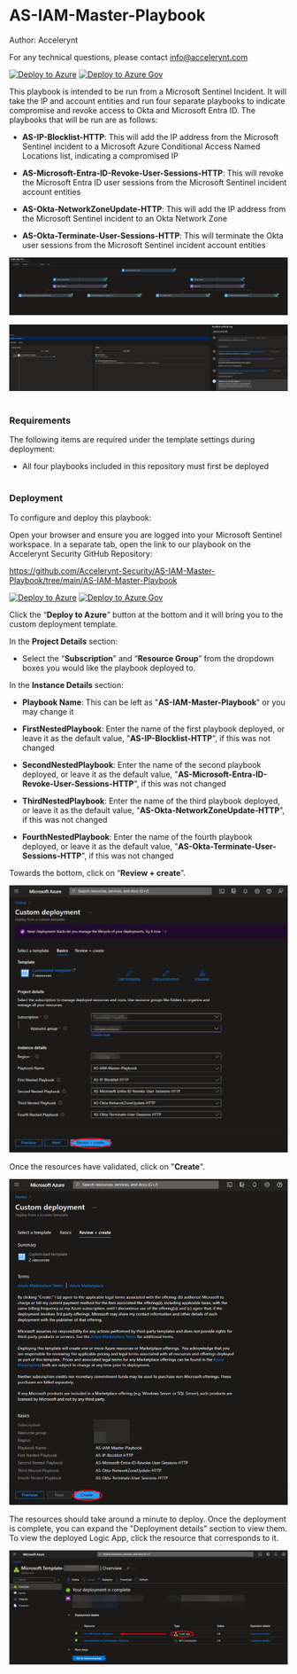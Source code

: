 # AS-IAM-Master-Playbook

Author: Accelerynt

For any technical questions, please contact info@accelerynt.com  

[![Deploy to Azure](https://aka.ms/deploytoazurebutton)](https://portal.azure.com/#create/Microsoft.Template/uri/https%3A%2F%2Fraw.githubusercontent.com%2FAccelerynt-Security%2FAS-IAM-Master-Playbook%2Fmain%2Fazuredeploy.json)
[![Deploy to Azure Gov](https://aka.ms/deploytoazuregovbutton)](https://portal.azure.us/#create/Microsoft.Template/uri/https%3A%2F%2Fraw.githubusercontent.com%2FAccelerynt-Security%2FAS-IAM-Master-Playbook%2Fmain%2Fazuredeploy.json)       

This playbook is intended to be run from a Microsoft Sentinel Incident. It will take the IP and account entities and run four separate playbooks to indicate compromise and revoke access to Okta and Microsoft Entra ID. The playbooks that will be run are as follows:

* **AS-IP-Blocklist-HTTP**: This will add the IP address from the Microsoft Sentinel incident to a Microsoft Azure Conditional Access Named Locations list, indicating a compromised IP

* **AS-Microsoft-Entra-ID-Revoke-User-Sessions-HTTP**: This will revoke the Microsoft Entra ID user sessions from the Microsoft Sentinel incident account entities

* **AS-Okta-NetworkZoneUpdate-HTTP**: This will add the IP address from the Microsoft Sentinel incident to an Okta Network Zone

* **AS-Okta-Terminate-User-Sessions-HTTP**: This will terminate the Okta user sessions from the Microsoft Sentinel incident account entities
                                                                                                                               
![MasterPlaybook_Demo_1](Images/MasterPlaybook_Demo_1.png)

![MasterPlaybook_Demo_2](Images/MasterPlaybook_Demo_2.png)
 
                                                                                                                                     
#
### Requirements
                                                                                                                                     
The following items are required under the template settings during deployment: 

* All four playbooks included in this repository must first be deployed


#
### Deployment                                                                                                         
                                                                                                        
To configure and deploy this playbook:
 
Open your browser and ensure you are logged into your Microsoft Sentinel workspace. In a separate tab, open the link to our playbook on the Accelerynt Security GitHub Repository:

https://github.com/Accelerynt-Security/AS-IAM-Master-Playbook/tree/main/AS-IAM-Master-Playbook

[![Deploy to Azure](https://aka.ms/deploytoazurebutton)](https://portal.azure.com/#create/Microsoft.Template/uri/https%3A%2F%2Fraw.githubusercontent.com%2FAccelerynt-Security%2FAS-IAM-Master-Playbook%2Fmain%2Fazuredeploy.json)
[![Deploy to Azure Gov](https://aka.ms/deploytoazuregovbutton)](https://portal.azure.us/#create/Microsoft.Template/uri/https%3A%2F%2Fraw.githubusercontent.com%2FAccelerynt-Security%2FAS-IAM-Master-Playbook%2Fmain%2Fazuredeploy.json)                                             

Click the “**Deploy to Azure**” button at the bottom and it will bring you to the custom deployment template.

In the **Project Details** section:

* Select the “**Subscription**” and “**Resource Group**” from the dropdown boxes you would like the playbook deployed to.  

In the **Instance Details** section:   

* **Playbook Name**: This can be left as "**AS-IAM-Master-Playbook**" or you may change it

* **FirstNestedPlaybook**: Enter the name of the first playbook deployed, or leave it as the default value, "**AS-IP-Blocklist-HTTP**", if this was not changed

* **SecondNestedPlaybook**: Enter the name of the second playbook deployed, or leave it as the default value, "**AS-Microsoft-Entra-ID-Revoke-User-Sessions-HTTP**", if this was not changed

* **ThirdNestedPlaybook**: Enter the name of the third playbook deployed, or leave it as the default value, "**AS-Okta-NetworkZoneUpdate-HTTP**", if this was not changed

* **FourthNestedPlaybook**: Enter the name of the fourth playbook deployed, or leave it as the default value, "**AS-Okta-Terminate-User-Sessions-HTTP**", if this was not changed

Towards the bottom, click on “**Review + create**”. 

![MasterPlaybook_Deploy_1](Images/MasterPlaybook_Deploy_1.png)

Once the resources have validated, click on "**Create**".

![MasterPlaybook_Deploy_2](Images/MasterPlaybook_Deploy_2.png)

The resources should take around a minute to deploy. Once the deployment is complete, you can expand the "Deployment details" section to view them. To view the deployed Logic App, click the resource that corresponds to it.

![MasterPlaybook_Deploy_3](Images/MasterPlaybook_Deploy_3.png)
